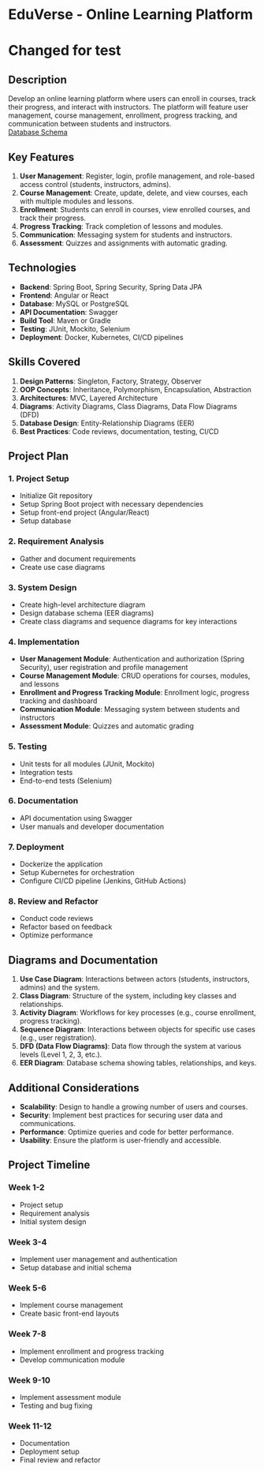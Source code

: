 # EduVerse - Online Learning Platform
# Changed for test

## Description
Develop an online learning platform where users can enroll in courses, track their progress, and interact with instructors. The platform will feature user management, course management, enrollment, progress tracking, and communication between students and instructors.<br>
[Database Schema](https://github.com/rasikasrimal/OnlineLearningPlatform/blob/rasika/DB-Schema/readme.md#online-learning-platform-database-schema)

## Key Features
1. **User Management**: Register, login, profile management, and role-based access control (students, instructors, admins).
2. **Course Management**: Create, update, delete, and view courses, each with multiple modules and lessons.
3. **Enrollment**: Students can enroll in courses, view enrolled courses, and track their progress.
4. **Progress Tracking**: Track completion of lessons and modules.
5. **Communication**: Messaging system for students and instructors.
6. **Assessment**: Quizzes and assignments with automatic grading.

## Technologies
- **Backend**: Spring Boot, Spring Security, Spring Data JPA
- **Frontend**: Angular or React
- **Database**: MySQL or PostgreSQL
- **API Documentation**: Swagger
- **Build Tool**: Maven or Gradle
- **Testing**: JUnit, Mockito, Selenium
- **Deployment**: Docker, Kubernetes, CI/CD pipelines

## Skills Covered
1. **Design Patterns**: Singleton, Factory, Strategy, Observer
2. **OOP Concepts**: Inheritance, Polymorphism, Encapsulation, Abstraction
3. **Architectures**: MVC, Layered Architecture
4. **Diagrams**: Activity Diagrams, Class Diagrams, Data Flow Diagrams (DFD)
5. **Database Design**: Entity-Relationship Diagrams (EER)
6. **Best Practices**: Code reviews, documentation, testing, CI/CD

## Project Plan

### 1. Project Setup
- Initialize Git repository
- Setup Spring Boot project with necessary dependencies
- Setup front-end project (Angular/React)
- Setup database

### 2. Requirement Analysis
- Gather and document requirements
- Create use case diagrams

### 3. System Design
- Create high-level architecture diagram
- Design database schema (EER diagrams)
- Create class diagrams and sequence diagrams for key interactions

### 4. Implementation
- **User Management Module**: Authentication and authorization (Spring Security), user registration and profile management
- **Course Management Module**: CRUD operations for courses, modules, and lessons
- **Enrollment and Progress Tracking Module**: Enrollment logic, progress tracking and dashboard
- **Communication Module**: Messaging system between students and instructors
- **Assessment Module**: Quizzes and automatic grading

### 5. Testing
- Unit tests for all modules (JUnit, Mockito)
- Integration tests
- End-to-end tests (Selenium)

### 6. Documentation
- API documentation using Swagger
- User manuals and developer documentation

### 7. Deployment
- Dockerize the application
- Setup Kubernetes for orchestration
- Configure CI/CD pipeline (Jenkins, GitHub Actions)

### 8. Review and Refactor
- Conduct code reviews
- Refactor based on feedback
- Optimize performance

## Diagrams and Documentation
1. **Use Case Diagram**: Interactions between actors (students, instructors, admins) and the system.
2. **Class Diagram**: Structure of the system, including key classes and relationships.
3. **Activity Diagram**: Workflows for key processes (e.g., course enrollment, progress tracking).
4. **Sequence Diagram**: Interactions between objects for specific use cases (e.g., user registration).
5. **DFD (Data Flow Diagrams)**: Data flow through the system at various levels (Level 1, 2, 3, etc.).
6. **EER Diagram**: Database schema showing tables, relationships, and keys.

## Additional Considerations
- **Scalability**: Design to handle a growing number of users and courses.
- **Security**: Implement best practices for securing user data and communications.
- **Performance**: Optimize queries and code for better performance.
- **Usability**: Ensure the platform is user-friendly and accessible.

## Project Timeline
### Week 1-2
- Project setup
- Requirement analysis
- Initial system design

### Week 3-4
- Implement user management and authentication
- Setup database and initial schema

### Week 5-6
- Implement course management
- Create basic front-end layouts

### Week 7-8
- Implement enrollment and progress tracking
- Develop communication module

### Week 9-10
- Implement assessment module
- Testing and bug fixing

### Week 11-12
- Documentation
- Deployment setup
- Final review and refactor
